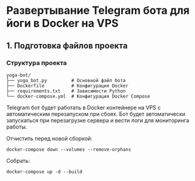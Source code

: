 # Развертывание Telegram бота для йоги в Docker на VPS

## 1. Подготовка файлов проекта

### Структура проекта
```
yoga-bot/
├── yoga_bot.py         # Основной файл бота
├── Dockerfile          # Конфигурация Docker
├── requirements.txt    # Зависимости Python
└── docker-compose.yml  # Конфигурация Docker Compose
```

Telegram бот будет работать в Docker контейнере на VPS с автоматическим перезапуском при сбоях. Бот будет автоматически запускаться при перезагрузке сервера и вести логи для мониторинга работы.

Отчистить перед новой сборкой:
```
docker-compose down --volumes --remove-orphans
```

Собрать:
```
docker-compose up -d --build
```